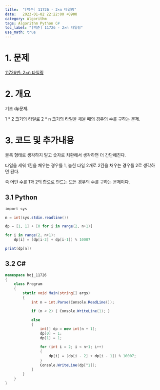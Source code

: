 ```yaml
---
title:  "[백준] 11726 - 2×n 타일링"
date:   2023-01-02 22:22:00 +0900
category: Algorithm
tags: Algorithm Python C#
toc_label: "[백준] 11726 - 2×n 타일링"
use_math: true
---
```


# 1. 문제
[11726번: 2×n 타일링](https://www.acmicpc.net/problem/11726)



# 2. 개요
기초 dp문제.    
   
1 * 2 크기의 타일로 2 * n 크기의 타일을 채울 때의 경우의 수를 구하는 문제.



# 3. 코드 및 추가내용
블록 형태로 생각하지 말고 숫자로 치환해서 생각하면 더 간단해진다.

타일을 세워 1칸을 채우는 경우를 1, 눕힌 타일 2개로 2칸을 채우는 경우를 2로 생각하면 된다.

즉 어떤 수를 1과 2의 합으로 만드는 모든 경우의 수를 구하는 문제이다.

## 3.1 Python

```csharp
import sys

n = int(sys.stdin.readline())

dp = [1, 1] + [0 for i in range(2, n+1)]

for i in range(2, n+1):
    dp[i] = (dp[i-2] + dp[i-1]) % 10007

print(dp[n])
```

## 3.2 C#

```csharp
namespace boj_11726
{
	class Program
	{
		static void Main(string[] args)
		{
			int n = int.Parse(Console.ReadLine());

			if (n < 2) { Console.WriteLine(1); }

			else
			{
				int[] dp = new int[n + 1];
				dp[0] = 1;
				dp[1] = 1;

				for (int i = 2; i < n+1; i++)
				{
					dp[i] = (dp[i - 2] + dp[i - 1]) % 10007;
				}
				Console.WriteLine(dp[^1]);
			}
		}
	}
}
```